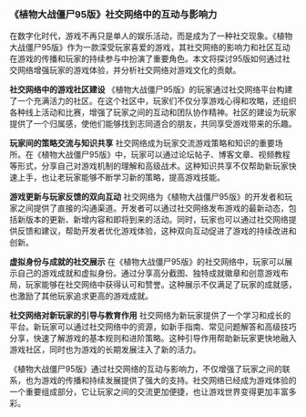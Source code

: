 ### 《植物大战僵尸95版》社交网络中的互动与影响力

在数字化时代，游戏不再只是单人的娱乐活动，而是成为了一种社交现象。《植物大战僵尸95版》作为一款深受玩家喜爱的游戏，其社交网络的影响力和社区互动在游戏的传播和玩家的持续参与中扮演了重要角色。本文将探讨95版如何通过社交网络增强玩家的游戏体验，并分析社交网络对游戏文化的贡献。

**社交网络中的游戏社区建设**
《植物大战僵尸95版》的玩家通过社交网络平台构建了一个充满活力的社区。在这个社区中，玩家们不仅分享游戏心得和攻略，还组织各种线上活动和比赛，增强了玩家之间的互动和团队协作精神。社区的建设为玩家提供了一个归属感，使他们能够找到志同道合的朋友，共同享受游戏带来的乐趣。

**玩家间的策略交流与知识共享**
社交网络成为玩家交流游戏策略和知识的重要场所。在《植物大战僵尸95版》中，玩家可以通过论坛帖子、博客文章、视频教程等形式，分享自己对游戏机制的理解和高级战术。这种知识共享不仅帮助新玩家快速上手，也让老玩家能够不断学习新的策略，提高游戏技能。

**游戏更新与玩家反馈的双向互动**
社交网络为《植物大战僵尸95版》的开发者和玩家之间提供了直接的沟通渠道。开发者可以通过社交网络发布游戏的最新动态，包括新版本的更新、新增内容和即将到来的活动。同时，玩家也可以通过社交网络提供反馈和建议，帮助开发者优化游戏体验，这种双向互动促进了游戏的持续改进和创新。

**虚拟身份与成就的社交展示**
在《植物大战僵尸95版》的社交网络中，玩家可以展示自己的游戏成就和虚拟身份。通过分享高分截图、独特成就徽章和创意游戏布局，玩家能够在社交网络中获得认可和赞誉。这种展示不仅满足了玩家的成就感，也激励了其他玩家追求更高的游戏成就。

**社交网络对新玩家的引导与教育作用**
社交网络为新玩家提供了一个学习和成长的平台。新玩家可以通过社交网络中的资源，如新手指南、常见问题解答和高级技巧分享，快速了解游戏的基本规则和进阶策略。这种引导作用帮助新玩家更快地融入游戏社区，同时也为游戏的长期发展注入了新的活力。

《植物大战僵尸95版》通过社交网络的互动与影响力，不仅增强了玩家之间的联系，也为游戏的传播和持续发展提供了强大的支持。社交网络已经成为游戏体验的一个重要组成部分，它让玩家之间的交流更加便捷，也让游戏世界变得更加丰富多彩。